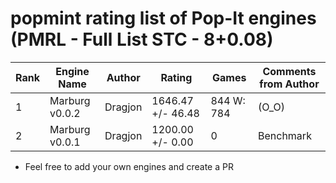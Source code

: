 # popmint rating list of Pop-It engines (PMRL - Full List STC - 8+0.08)
| Rank | Engine Name        | Author              | Rating              | Games          | Comments from Author        |
|------|--------------------|---------------------|---------------------|----------------|-----------------------------|
| 1    | Marburg v0.0.2     | Dragjon             | 1646.47 +/- 46.48   | 844  W: 784    | (O_O)                       |
| 2    | Marburg v0.0.1     | Dragjon             | 1200.00 +/- 0.00    | 0              | Benchmark                   |
* Feel free to add your own engines and create a PR
